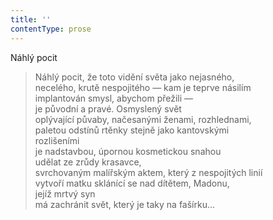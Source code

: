 ```yaml
---
title: ''
contentType: prose
---
```


Náhlý pocit

> Náhlý pocit, že toto vidění světa jako nejasného,  
> necelého, krutě nespojitého — kam je teprve násilím  
> implantován smysl, abychom přežili —  
> je původní a pravé. Osmyslený svět  
> oplývající půvaby, načesanými ženami, rozhlednami,  
> paletou odstínů rtěnky stejně jako kantovskými  
> rozlišeními  
> je nadstavbou, úpornou kosmetickou snahou  
> udělat ze zrůdy krasavce,  
> svrchovaným malířským aktem, který z nespojitých linií  
> vytvoří matku sklánící se nad dítětem, Madonu,  
> jejíž mrtvý syn  
> má zachránit svět, který je taky na fašírku…
